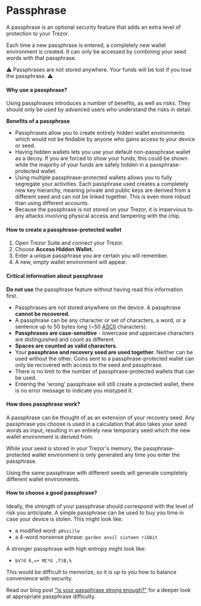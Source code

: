 # Passphrase

A passphrase is an optional security feature that adds an extra level of protection to your Trezor.

Each time a new passphrase is entered, a completely new wallet environment is created. It can only be accessed by combining your seed words with that passphrase.

⚠️ Passphrases are not stored anywhere. Your funds will be lost if you lose the passphrase. ⚠️

#### Why use a passphrase?

Using passphrases introduces a number of benefits, as well as risks. They should only be used by advanced users who understand the risks in detail.

**Benefits of a passphrase**

* Passphrases allow you to create entirely hidden wallet environments which would not be findable by anyone who gains access to your device or seed.
* Having hidden wallets lets you use your default non-passphrase wallet as a decoy. If you are forced to show your funds, this could be shown while the majority of your funds are safely hidden in a passphrase-protected wallet.
* Using multiple passphrase-protected wallets allows you to fully segregate your activities. Each passphrase used creates a completely new key hierarchy, meaning private and public keys are derived from a different seed and can not be linked together. This is even more robust than using different accounts.
* Because the passphrase is not stored on your Trezor, it is impervious to any attacks involving physical access and tampering with the chip.

#### How to create a passphrase-protected wallet

1. Open Trezor Suite and connect your Trezor.
2. Choose **Access Hidden Wallet.**
3. Enter a unique passphrase you are certain you will remember.
4. A new, empty wallet environment will appear.

#### Critical information about passphrase

**Do not use** the passphrase feature without having read this information first.

* Passphrases are not stored anywhere on the device. A passphrase **cannot be recovered.**
* A passphrase can be any character or set of characters, a word, or a sentence up to 50 bytes long \(~50 [ASCII](https://ascii.cl/) characters\).
* **Passphrases are case-sensitive** - lowercase and uppercase characters are distinguished and count as different.
* **Spaces are counted as valid characters.**
* Your **passphrase and recovery seed are used together.** Neither can be used without the other. Coins sent to a passphrase-protected wallet can only be recovered with access to the seed and passphrase.
* There is no limit to the number of passphrase-protected wallets that can be used.
* Entering the 'wrong' passphrase will still create a protected wallet, there is no error message to indicate you mistyped it.

#### How does passphrase work?

A passphrase can be thought of as an extension of your recovery seed. Any passphrase you choose is used in a calculation that also takes your seed words as input, resulting in an entirely new temporary seed which the new wallet environment is derived from.

While your seed is stored in your Trezor's memory, the passphrase-protected wallet environment is only generated any time you enter the passphrase.

Using the same passphrase with different seeds will generate completely different wallet environments.

#### How to choose a good passphrase?

Ideally, the strength of your passphrase should correspond with the level of risk you anticipate. A simple passphrase can be used to buy you time in case your device is stolen. This might look like:

* a modified word: `p0ssi)le`
* a 4-word nonsense phrase: `garden anvil sixteen ribbit`

A stronger passphrase with high entropy might look like:

* `bV?d 6,=+ MC*G ,T)B,%`

This would be difficult to memorize, so it is up to you how to balance convenience with security.

Read our blog post ["Is your passphrase strong enough?"](https://blog.trezor.io/is-your-passphrase-strong-enough-d687f44c63af) for a deeper look at appropriate passphrase difficulty.

